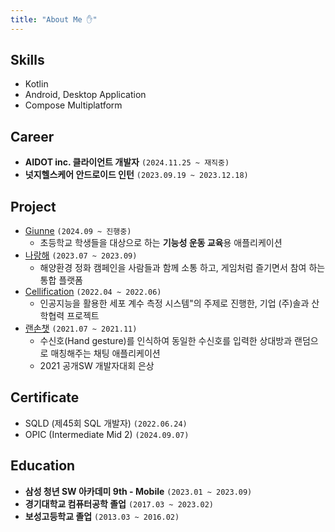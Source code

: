 ```yaml
---
title: "About Me ✋"
---
```


## Skills

- Kotlin
- Android, Desktop Application
- Compose Multiplatform

## Career

- **AIDOT inc. 클라이언트 개발자** `(2024.11.25 ~ 재직중)`
- **넛지헬스케어 안드로이드 인턴** `(2023.09.19 ~ 2023.12.18)`

## Project

- [Giunne](https://github.com/Giunne) `(2024.09 ~ 진행중)`
    - 초등학교 학생들을 대상으로 하는 **기능성 운동 교육**용 애플리케이션
- [나랑해](https://github.com/ppeper/WithMe) `(2023.07 ~ 2023.09)`
    - 해양환경 정화 캠페인을 사람들과 함께 소통 하고, 게임처럼 즐기면서 참여 하는 통합 플랫폼
- [Cellification](https://github.com/ppeper/Cellification) `(2022.04 ~ 2022.06)`
    - 인공지능을 활용한 세포 계수 측정 시스템"의 주제로 진행한, 기업 (주)솔과 산학협력 프로젝트
- [랜손챗](https://github.com/ppeper/RandHand-Chat) `(2021.07 ~ 2021.11)`
    - 수신호(Hand gesture)를 인식하여 동일한 수신호를 입력한 상대방과 랜덤으로 매칭해주는 채팅 애플리케이션
    - 2021 공개SW 개발자대회 은상

## Certificate
- SQLD (제45회 SQL 개발자) `(2022.06.24)`
- OPIC (Intermediate Mid 2) `(2024.09.07)`

## Education
- **삼성 청년 SW 아카데미 9th - Mobile** `(2023.01 ~ 2023.09)`
- **경기대학교 컴퓨터공학 졸업** `(2017.03 ~ 2023.02)`
- **보성고등학교 졸업** `(2013.03 ~ 2016.02)`